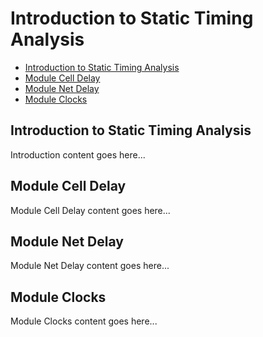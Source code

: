 # Introduction to Static Timing Analysis

- [Introduction to Static Timing Analysis](#introduction-to-static-timing-analysis)
- [Module Cell Delay](#module-cell-delay)
- [Module Net Delay](#module-net-delay)
- [Module Clocks](#module-clocks)

## Introduction to Static Timing Analysis
Introduction content goes here...

## Module Cell Delay
Module Cell Delay content goes here...

## Module Net Delay
Module Net Delay content goes here...

## Module Clocks
Module Clocks content goes here...

